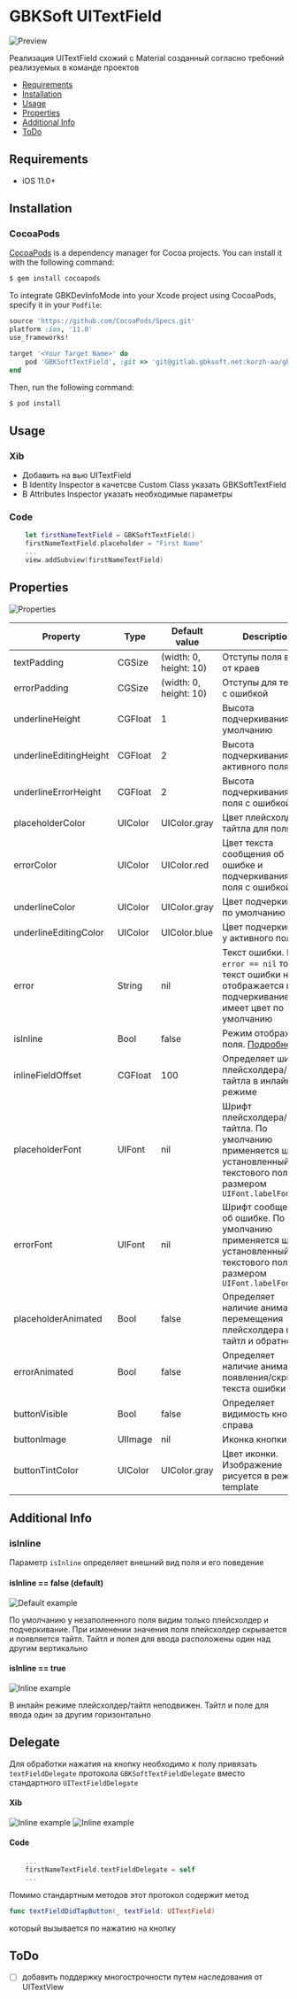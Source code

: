 # GBKSoft UITextField

![Preview](/Media/preview.png)

Реализация UITextField схожий с Material созданный согласно требоний реализуемых в команде проектов 

- [Requirements](#requirements)
- [Installation](#installation)
- [Usage](#usage)
- [Properties](#properties)
- [Additional Info](#additional-info)
- [ToDo](#todo)

## Requirements 
- iOS 11.0+

## Installation

### CocoaPods

[CocoaPods](http://cocoapods.org) is a dependency manager for Cocoa projects. You can install it with the following command:

```bash
$ gem install cocoapods
```

To integrate GBKDevInfoMode into your Xcode project using CocoaPods, specify it in your `Podfile`:

```ruby
source 'https://github.com/CocoaPods/Specs.git'
platform :ios, '11.0'
use_frameworks!

target '<Your Target Name>' do
    pod 'GBKSoftTextField', :git => 'git@gitlab.gbksoft.net:korzh-aa/gbksofttextfield.git'
end
```

Then, run the following command:

```bash
$ pod install
```

## Usage

### Xib

- Добавить на вью UITextField 
- В Identity Inspector в качетсве Custom Class указать GBKSoftTextField
- В Attributes Inspector указать необходимые параметры

### Code
```swift
    let firstNameTextField = GBKSoftTextField()
    firstNameTextField.placeholder = "First Name"
    ...
    view.addSubview(firstNameTextField)
```

## Properties

![Properties](/Media/attributes.png)

| Property | Type | Default value | Description | @IBInspectable |
| --- | --- | --- | --- | :---: |
| textPadding | CGSize | (width: 0, height: 10) | Отступы поля ввода от краев | [x] |
| errorPadding | CGSize | (width: 0, height: 10) | Отступы для текста с ошибкой | [x] |
| underlineHeight | CGFloat | 1 | Высота подчеркивания по умолчанию | [x] |
| underlineEditingHeight | CGFloat | 2 | Высота подчеркивания у активного поля | [x] |
| underlineErrorHeight | CGFloat | 2 | Высота подчеркивания у поля с ошибкой | [x] |
| placeholderColor | UIColor | UIColor.gray | Цвет плейсхолдера/тайтла для поля | [x] |
| errorColor | UIColor | UIColor.red | Цвет текста сообщения об ошибке и подчеркивания у поля с ошибкой | [x] |
| underlineColor | UIColor | UIColor.gray | Цвет подчеркивания по умолчанию | [x] |
| underlineEditingColor | UIColor | UIColor.blue | Цвет подчеркивания у активного поля | [x] |
| error | String | nil | Текст ошибки. Если `error == nil` то текст ошибки не отображается и подчеркивание имеет цвет по умолчанию | [x] |
| isInline | Bool | false | Режим отображения поля. [Подробнее](#isInline)  | [x] |
| inlineFieldOffset | CGFloat | 100 | Определяет ширину плейсхолдера/тайтла в инлайн режиме | [x] |
| placeholderFont | UIFont | nil | Шрифт плейсхолдера/тайтла. По умолчанию применяется шрифт установленный для текстового поля с размером `UIFont.labelFontSize` | [-] |
| errorFont | UIFont | nil | Шрифт  сообщения об ошибке. По умолчанию применяется шрифт установленный для текстового поля с размером `UIFont.labelFontSize` | [-] |
| placeholderAnimated | Bool | false | Определяет наличие анимации у перемещения плейсхолдера в тайтл и обратно  | [x] |
| errorAnimated | Bool | false | Определяет наличие анимации у появления/скрытия текста ошибки | [x] |
| buttonVisible | Bool | false | Определяет видимость кнопки справа | [x] |
| buttonImage | UIImage | nil | Иконка кнопки | [x] |
| buttonTintColor | UIColor | UIColor.gray | Цвет иконки. Изображение рисуется в режиме template | [x] |


## Additional Info

### isInline 

Параметр `isInline` определяет внешний вид поля и его поведение

#### isInline == false (default)

![Default example](/Media/example-default.png)

По умолчанию у незаполненного поля видим только плейсхолдер и подчеркивание. При изменении значения поля плейсхолдер скрывается и появляется тайтл. Тайтл и полея для ввода расположены один над другим вертикально

#### isInline == true

![Inline example](/Media/example-inline.png)

В инлайн режиме плейсхолдер/тайтл неподвижен. Тайтл и поле для ввода один за другим горизонтально


## Delegate 

Для обработки нажатия на кнопку необходимо к полу привязать `textFieldDelegate` протокола `GBKSoftTextFieldDelegate` вместо стандартного `UITextFieldDelegate`

#### Xib
![Inline example](/Media/delegate1.png)
![Inline example](/Media/delegate2.png)

#### Code
```swift
    ...
    firstNameTextField.textFieldDelegate = self
    ...
```

Помимо стандартным методов этот протокол содержит метод 
```swift
func textFieldDidTapButton(_ textField: UITextField)
```
который вызывается по нажатию на кнопку

## ToDo

- [ ] добавить поддержку многострочности путем наследования от UITextView
